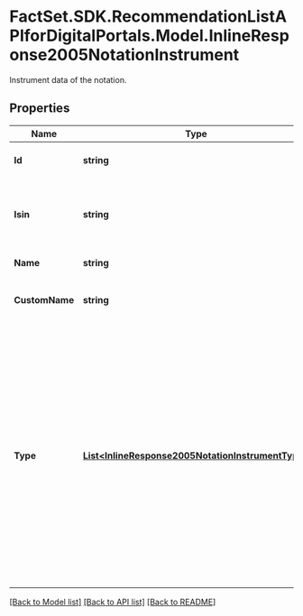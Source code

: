 # FactSet.SDK.RecommendationListAPIforDigitalPortals.Model.InlineResponse2005NotationInstrument
Instrument data of the notation.

## Properties

Name | Type | Description | Notes
------------ | ------------- | ------------- | -------------
**Id** | **string** | Identifier of the instrument. | [optional] 
**Isin** | **string** | International Securities Identification Number of the instrument. | [optional] 
**Name** | **string** | Name of the instrument. | [optional] 
**CustomName** | **string** | Customer specific name of the instrument. | [optional] 
**Type** | [**List&lt;InlineResponse2005NotationInstrumentType&gt;**](InlineResponse2005NotationInstrumentType.md) | Instrument type as defined by FactSet Digital Solutions. Instrument types are arranged in a hierarchy, with level 1 representing the most coarse granularity and further levels successively refining the granularity (see MDG category system 18). | [optional] 

[[Back to Model list]](../README.md#documentation-for-models) [[Back to API list]](../README.md#documentation-for-api-endpoints) [[Back to README]](../README.md)


